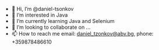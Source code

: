 - 👋 Hi, I’m @daniel-tsonkov
- 👀 I’m interested in Java
- 🌱 I’m currently learning Java and Selenium
- 💞️ I’m looking to collaborate on ...
- 📫 How to reach me email: daniel_tzonkov@abv.bg, phone: +359878486610

<!---
daniel-tsonkov/daniel-tsonkov is a ✨ special ✨ repository because its `README.md` (this file) appears on your GitHub profile.
You can click the Preview link to take a look at your changes.
--->
